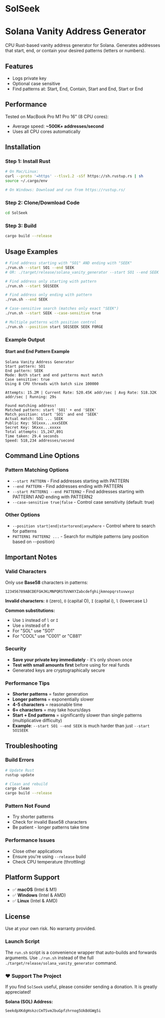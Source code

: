 # SolSeek

# Solana Vanity Address Generator

CPU Rust-based vanity address generator for Solana.
Generates addresses that start, end, or contain your desired patterns (letters or numbers).

## Features
- Logs private key
- Optional case sensitive
- Find patterns at: Start, End, Contain, Start and End, Start or End

## Performance
Tested on MacBook Pro M1 Pro 16" (8 CPU cores):
- Average speed: **~500K+ addresses/second**
- Uses all CPU cores automatically

## Installation

### Step 1: Install Rust
```bash
# On Mac/Linux:
curl --proto '=https' --tlsv1.2 -sSf https://sh.rustup.rs | sh
source ~/.cargo/env

# On Windows: Download and run from https://rustup.rs/
```

### Step 2: Clone/Download Code
```bash
cd SolSeek
```

### Step 3: Build
```bash
cargo build --release
```

## Usage Examples

```bash
# Find address starting with "SO1" AND ending with "SEEK"
./run.sh --start SO1 --end SEEK
# OR: ./target/release/solana_vanity_generator --start SO1 --end SEEK

# Find address only starting with pattern
./run.sh --start SO1SEEK

# Find address only ending with pattern
./run.sh --end SEEK

# Case-sensitive search (matches only exact "SEEK")
./run.sh --start SEEK --case-sensitive true

# Multiple patterns with position control
./run.sh --position start SO1SEEK SEEK F0RGE
```

### Example Output

#### Start and End Pattern Example
```
Solana Vanity Address Generator
Start pattern: SO1
End pattern: SEEK
Mode: Both start and end patterns must match
Case sensitive: true
Using 8 CPU threads with batch size 100000

Attempts: 15.2M | Current Rate: 520.45K addr/sec | Avg Rate: 518.32K addr/sec | Running: 29s

Found matching address!
Matched pattern: start 'SO1' + end 'SEEK'
Match position: start 'SO1' and end 'SEEK'
Actual match: SO1 ... SEEK
Public Key: SO1xxx...xxxSEEK
Secret Key: 5Kxxx...xxxxx
Total attempts: 15,247,891
Time taken: 29.4 seconds
Speed: 518,234 addresses/second
```

## Command Line Options

### Pattern Matching Options
- `--start PATTERN` - Find addresses starting with PATTERN
- `--end PATTERN` - Find addresses ending with PATTERN
- `--start PATTERN1 --end PATTERN2` - Find addresses starting with PATTERN1 AND ending with PATTERN2
- `--case-sensitive true|false` - Control case sensitivity (default: true)

### Other Options
- `--position start|end|startorend|anywhere` - Control where to search for patterns
- `PATTERN1 PATTERN2 ...` - Search for multiple patterns (any position based on --position)


## Important Notes

### Valid Characters
Only use **Base58** characters in patterns:
```
123456789ABCDEFGHJKLMNPQRSTUVWXYZabcdefghijkmnopqrstuvwxyz
```

**Invalid characters:** `0` (zero), `O` (capital O), `I` (capital i), `l` (lowercase L)

**Common substitutions:**
- Use `1` instead of `l` or `I`
- Use `o` instead of `0` 
- For "SOL" use "SO1"
- For "COOL" use "C001" or "C881"

### Security
- **Save your private key immediately** - it's only shown once
- **Test with small amounts first** before using for real funds
- Generated keys are cryptographically secure

### Performance Tips
- **Shorter patterns** = faster generation
- **Longer patterns** = exponentially slower
- **4-5 characters** = reasonable time
- **6+ characters** = may take hours/days
- **Start + End patterns** = significantly slower than single patterns (multiplicative difficulty)
- **Example**: `--start SO1 --end SEEK` is much harder than just `--start SO1SEEK`

## Troubleshooting

### Build Errors
```bash
# Update Rust
rustup update

# Clean and rebuild
cargo clean
cargo build --release
```

### Pattern Not Found
- Try shorter patterns
- Check for invalid Base58 characters
- Be patient - longer patterns take time

### Performance Issues
- Close other applications
- Ensure you're using `--release` build
- Check CPU temperature (throttling)


## Platform Support
- ✅ **macOS** (Intel & M1)
- ✅ **Windows** (Intel & AMD)
- ✅ **Linux** (Intel & AMD)

## License
Use at your own risk. No warranty provided.

### Launch Script
The `run.sh` script is a convenience wrapper that auto-builds and forwards arguments. Use `./run.sh` instead of the full `./target/release/solana_vanity_generator` command.

### ❤️ Support The Project

If you find `SolSeek` useful, please consider sending a donation. It is greatly appreciated!

**Solana (SOL) Address:**
```
SeekdpXKdgHskzcCmTSvmJbuGpfzhrnog5UkBdGWg5i
```
